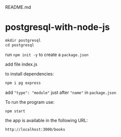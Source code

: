 README.md

# postgresql-with-node-js

```javascript
mkdir postgresql
cd postgresql
```

run `npm init -y` to create a `package.json`

add file index.js

to install dependencies:

```javascript
npm i pg express 
```

add `"type": "module"` just after `"name"` in `package.json`

To run the program use:

`npm start`

the app is available in the following URL:

`http://localhost:3000/books` 
